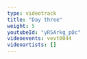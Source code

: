 ```yaml
---
type: videotrack
title: "Day three"
weight: 5
youtubeId: "yR5Arkg_pDc"
videoevents: vevt0044
videoartists: []
---
```

